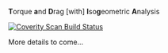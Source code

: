 **T**orque **a**nd **D**rag [with] **I**so**g**eometric **A**nalysis

<a href="https://scan.coverity.com/projects/johntfoster-tadiga">
  <img alt="Coverity Scan Build Status"
       src="https://scan.coverity.com/projects/11229/badge.svg"/>
</a>

More details to come...


